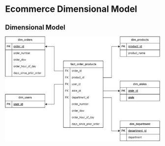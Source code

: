 # Ecommerce Dimensional Model

## Dimensional Model
![Dimensional Model](https://github.com/elvarlax/ecommerce-dimensional-model/blob/main/dimensional_model.jpg)